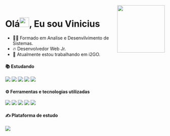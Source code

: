  <img align="right" height="150em" src="https://user-images.githubusercontent.com/123607826/232349207-bf76604f-0f8f-4cc9-b3f9-e66c7eaf6a19.png"/>
<h1 align="left">Olá<img src="https://raw.githubusercontent.com/kaueMarques/kaueMarques/master/hi.gif" height="30px">, Eu sou Vinicius</h1>
<!--Sobre mim-->     

- 👨‍💻 Formado em Analise e Desenvilvimento de Sistemas.
- 🔥 Desenvolvedor Web Jr.
- 🔭 Atualmente estou trabalhando em i2GO.


#### 📚 Estudando
<div>
<img src="https://img.shields.io/badge/html5-%23E34F26.svg?&style=for-the-badge&logo=html5&logoColor=white" />
<img src="https://img.shields.io/badge/css3-%231572B6.svg?&style=for-the-badge&logo=css3&logoColor=white" />
<img src="https://img.shields.io/badge/javascript-%23F7DF1E.svg?&style=for-the-badge&logo=javascript&logoColor=black" />
<img src="https://img.shields.io/badge/bootstrap-%237952B3.svg?&style=for-the-badge&logo=bootstrap&logoColor=white" />
<img src="https://img.shields.io/badge/php-%23777BB4.svg?&style=for-the-badge&logo=php&logoColor=white" />
</div>

#### ⚙️ Ferramentas e tecnologias utilizadas
<div>
<img src="https://img.shields.io/badge/filezilla-%23BF0000.svg?&style=for-the-badge&logo=filezilla&logoColor=white">
 <img src="https://img.shields.io/badge/xampp-%23FB7A24.svg?&style=for-the-badge&logo=xampp&logoColor=white">
 <img src="https://img.shields.io/badge/github-%23181717.svg?&style=for-the-badge&logo=github&logoColor=white">
 <img src="https://img.shields.io/badge/mysql-%234479A1.svg?&style=for-the-badge&logo=mysql&logoColor=white">
 <img src="https://img.shields.io/badge/trello-%230079BF.svg?&style=for-the-badge&logo=trello&logoColor=white">
</div>     

 #### ✍️ Plataforma de estudo
 <div>
 	<img src="https://img.shields.io/badge/udemy-%23EC5252.svg?&style=for-the-badge&logo=udemy&logoColor=white">
 </div>
 <br>


          
          
          
          
            
<!--
##🛠&nbsp; Tecnologias e Ferramentas
![JavaScript](https://img.shields.io/badge/-JavaScript-05122A?style=flat&logo=javascript)&nbsp;
![HTML](https://img.shields.io/badge/-HTML-05122A?style=flat&logo=HTML5)&nbsp;
![CSS](https://img.shields.io/badge/-CSS-05122A?style=flat&logo=CSS3&logoColor=1572B6)&nbsp;
![Git](https://img.shields.io/badge/-Git-05122A?style=flat&logo=git)&nbsp;
![GitHub](https://img.shields.io/badge/-GitHub-05122A?style=flat&logo=github)&nbsp;
![Visual Studio Code](https://img.shields.io/badge/-Visual%20Studio%20Code-05122A?style=flat&logo=visual-studio-code&logoColor=007ACC)&nbsp;
-->
